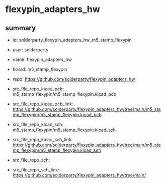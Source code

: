 # flexypin_adapters_hw
 
## summary 
* id: solderparty_flexypin_adapters_hw_m5_stamp_flexypin
* user: solderparty
* name: flexypin_adapters_hw
* board: m5_stamp_flexypin
* repo: https://github.com/solderparty/flexypin_adapters_hw
* src_file_repo_kicad_pcb: m5_stamp_flexypin/m5_stamp_flexypin.kicad_pcb
* src_file_repo_kicad_pcb_link: https://github.com/solderparty/flexypin_adapters_hw/tree/main/m5_stamp_flexypin/m5_stamp_flexypin.kicad_pcb
* src_file_repo_kicad_sch: m5_stamp_flexypin/m5_stamp_flexypin.kicad_sch
* src_file_repo_kicad_sch_link: https://github.com/solderparty/flexypin_adapters_hw/tree/main/m5_stamp_flexypin/m5_stamp_flexypin.kicad_sch

* src_file_repo_sch: 
* src_file_repo_sch_link: https://github.com/solderparty/flexypin_adapters_hw/tree/main/






